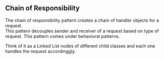 ## Chain of Responsibility
The chain of responsibility pattern creates a chain of handler objects for a request.\
This pattern decouples sender and receiver of a request based on type of request. This pattern comes under behavioral patterns.

Think of it as a Linked List nodes of different child classes and each one handles the request accordinggly.
